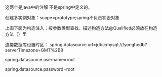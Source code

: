 































这两个是java中的注解
不是spring中定义的。


创建多实例对象：scope=prototype;spring不负责销毁对象





上图下面为构造注入；按参数类型查找，描述构造方法@Qualified必须放在构造方法（）里




连接数据库设置时区：
spring.datasource.url=jdbc:mysql:///yonghedb?serverTimezone=GMT%2B8

spring.datasource.username=root

spring.datasource.password=root








